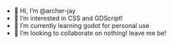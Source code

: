 - 👋 Hi, I’m @archer-jay
- 👀 I’m interested in CSS and GDScript!
- 🌱 I’m currently learning godot for personal use
- 💞️ I’m looking to collaborate on nothing! leave me be!

<!---
archer-jay/archer-jay is a ✨ special ✨ repository because its `README.md` (this file) appears on your GitHub profile.
You can click the Preview link to take a look at your changes.
--->
